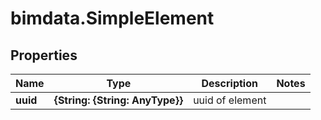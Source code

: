# bimdata.SimpleElement

## Properties

Name | Type | Description | Notes
------------ | ------------- | ------------- | -------------
**uuid** | **{String: {String: AnyType}}** | uuid of element | 



